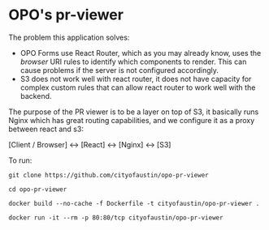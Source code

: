 # OPO's pr-viewer
The problem this application solves:

 - OPO Forms use React Router, which as you may already know, uses the *browser* URI rules to identify which components to render. This can cause problems if the server is not configured accordingly.
 - S3 does not work well with react router, it does not have capacity for complex custom rules that can allow react router to work well with the backend.

The purpose of the PR viewer is to be a layer on top of S3, it basically runs Nginx which has great routing capabilities, and we configure it as a proxy between react and s3:

[Client / Browser] <-> [React] <-> [Nginx] <-> [S3]

To run:

```
git clone https://github.com/cityofaustin/opo-pr-viewer

cd opo-pr-viewer

docker build --no-cache -f Dockerfile -t cityofaustin/opo-pr-viewer .

docker run -it --rm -p 80:80/tcp cityofaustin/opo-pr-viewer
```

